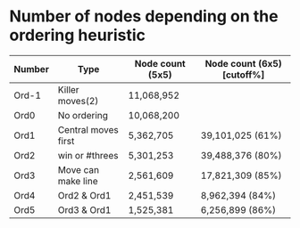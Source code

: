 # Number of nodes depending on the ordering heuristic

| Number | Type | Node count (5x5) | Node count (6x5) [cutoff%] |
| - | - | - | - |
| Ord-1| Killer moves(2) | 11,068,952 |
| Ord0 | No ordering | 10,068,200 |
| Ord1 | Central moves first | 5,362,705 | 39,101,025 (61%) |
| Ord2 | win or #threes | 5,301,253 | 39,488,376 (80%) |
| Ord3 | Move can make line | 2,561,609 | 17,821,309 (85%) |
| Ord4 | Ord2 & Ord1 | 2,451,539 | 8,962,394 (84%) |
| Ord5 | Ord3 & Ord1 | 1,525,381 | 6,256,899 (86%) |
